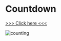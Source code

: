 # Countdown

[>>> Click here <<<](https://michelpomerantzeff.github.io/Countdown/)


![counting](https://user-images.githubusercontent.com/96065240/166565743-292d55ec-66c0-41af-bfc6-44640feb8e74.png)
